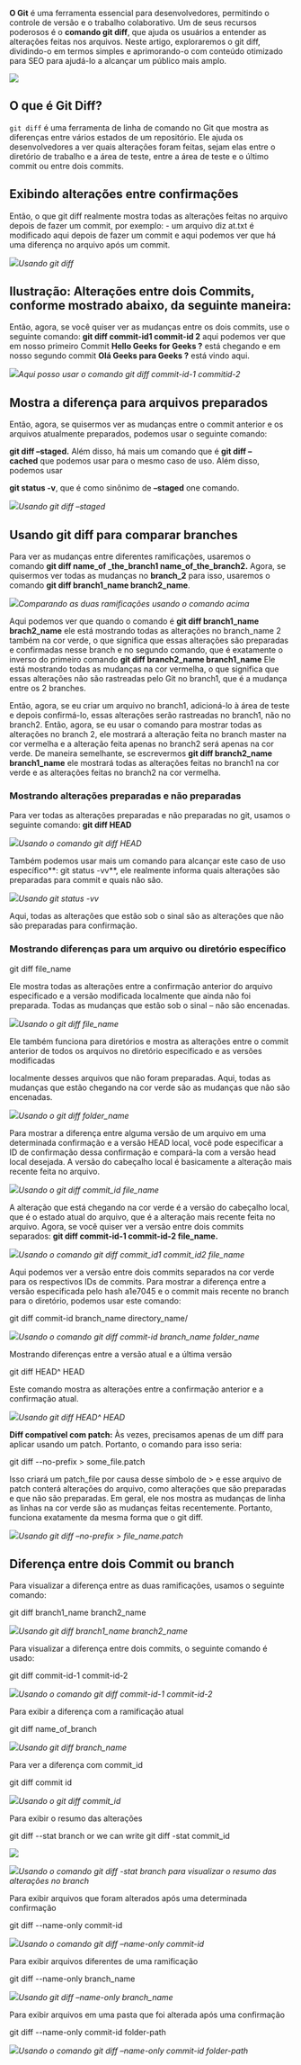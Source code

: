 **O Git** é uma ferramenta essencial para desenvolvedores, permitindo o controle de versão e o trabalho colaborativo. Um de seus recursos poderosos é o **comando git diff**, que ajuda os usuários a entender as alterações feitas nos arquivos. Neste artigo, exploraremos o git diff, dividindo-o em termos simples e aprimorando-o com conteúdo otimizado para SEO para ajudá-lo a alcançar um público mais amplo.

![](https://media.geeksforgeeks.org/wp-content/uploads/20220228082639/gitdiff.jpg)

## O que é Git Diff?

`git diff` é uma ferramenta de linha de comando no Git que mostra as diferenças entre vários estados de um repositório. Ele ajuda os desenvolvedores a ver quais alterações foram feitas, sejam elas entre o diretório de trabalho e a área de teste, entre a área de teste e o último commit ou entre dois commits.

## Exibindo alterações entre confirmações

Então, o que git diff realmente mostra todas as alterações feitas no arquivo depois de fazer um commit, por exemplo: - um arquivo diz at.txt é modificado aqui depois de fazer um commit e aqui podemos ver que há uma diferença no arquivo após um commit.

![](https://media.geeksforgeeks.org/wp-content/uploads/20220214133714/Screenshot933.png)_Usando git diff_

## **Ilustração:** Alterações entre dois Commits, conforme mostrado abaixo, da seguinte maneira:

Então, agora, se você quiser ver as mudanças entre os dois commits, use o seguinte comando: **git diff commit-id1 commit-id 2** aqui podemos ver que em nosso primeiro Commit **Hello Geeks for Geeks ?** está chegando e em nosso segundo commit **Olá Geeks para Geeks ?** está vindo aqui.

![](https://media.geeksforgeeks.org/wp-content/uploads/20220214142426/Screenshot934.png)_Aqui posso usar o comando git diff commit-id-1 commitid-2_

## Mostra a diferença para arquivos preparados

Então, agora, se quisermos ver as mudanças entre o commit anterior e os arquivos atualmente preparados, podemos usar o seguinte comando:

**git diff –staged.** Além disso, há mais um comando que é **git diff –cached** que podemos usar para o mesmo caso de uso. Além disso, podemos usar

**git status -v**, que é como sinônimo de **–staged** one comando.

![](https://media.geeksforgeeks.org/wp-content/uploads/20220214181527/Screenshot936.png)_Usando git diff –staged_

## Usando git diff para comparar branches

Para ver as mudanças entre diferentes ramificações, usaremos o comando **git diff name_of _the_branch1 name_of_the_branch2.** Agora, se quisermos ver todas as mudanças no **branch_2** para isso, usaremos o comando **git diff branch1_name branch2_name**.

![](https://media.geeksforgeeks.org/wp-content/uploads/20220216131517/Screenshot939.png)_Comparando as duas ramificações usando o comando acima_

Aqui podemos ver que quando o comando é **git diff branch1_name brach2_name** ele está mostrando todas as alterações no branch_name 2 também na cor verde, o que significa que essas alterações são preparadas e confirmadas nesse branch e no segundo comando, que é exatamente o inverso do primeiro comando **git diff branch2_name branch1_name** Ele está mostrando todas as mudanças na cor vermelha, o que significa que essas alterações não são rastreadas pelo Git no branch1, que é a mudança entre os 2 branches.

Então, agora, se eu criar um arquivo no branch1, adicioná-lo à área de teste e depois confirmá-lo, essas alterações serão rastreadas no branch1, não no branch2. Então, agora, se eu usar o comando para mostrar todas as alterações no branch 2, ele mostrará a alteração feita no branch master na cor vermelha e a alteração feita apenas no branch2 será apenas na cor verde. De maneira semelhante, se escrevermos **git diff branch2_name branch1_name** ele mostrará todas as alterações feitas no branch1 na cor verde e as alterações feitas no branch2 na cor vermelha.

### Mostrando alterações preparadas e não preparadas

Para ver todas as alterações preparadas e não preparadas no git, usamos o seguinte comando: **git diff HEAD**

![](https://media.geeksforgeeks.org/wp-content/uploads/20220216141007/Screenshot940.png)_Usando o comando git diff HEAD_

Também podemos usar mais um comando para alcançar este caso de uso específico**: git status -vv**, ele realmente informa quais alterações são preparadas para commit e quais não são.

![](https://media.geeksforgeeks.org/wp-content/uploads/20220216143754/Screenshot941.png)_Usando git status -vv_

Aqui, todas as alterações que estão sob o sinal são as alterações que não são preparadas para confirmação.

### **Mostrando diferenças para um arquivo ou diretório específico**

git diff file_name

Ele mostra todas as alterações entre a confirmação anterior do arquivo especificado e a versão modificada localmente que ainda não foi preparada. Todas as mudanças que estão sob o sinal – não são encenadas.

![](https://media.geeksforgeeks.org/wp-content/uploads/20220217155017/Screenshot943.png)_Usando o git diff file_name_

Ele também funciona para diretórios e mostra as alterações entre o commit anterior de todos os arquivos no diretório especificado e as versões modificadas

localmente desses arquivos que não foram preparadas. Aqui, todas as mudanças que estão chegando na cor verde são as mudanças que não são encenadas.

![](https://media.geeksforgeeks.org/wp-content/uploads/20220217161447/Screenshot942.png)_Usando o git diff folder_name_

Para mostrar a diferença entre alguma versão de um arquivo em uma determinada confirmação e a versão HEAD local, você pode especificar a ID de confirmação dessa confirmação e compará-la com a versão head local desejada. A versão do cabeçalho local é basicamente a alteração mais recente feita no arquivo.

![](https://media.geeksforgeeks.org/wp-content/uploads/20220217163206/Screenshot944.png)_Usando o git diff commit_id file_name_

A alteração que está chegando na cor verde é a versão do cabeçalho local, que é o estado atual do arquivo, que é a alteração mais recente feita no arquivo. Agora, se você quiser ver a versão entre dois commits separados: **git diff commit-id-1 commit-id-2 file_name.**

![](https://media.geeksforgeeks.org/wp-content/uploads/20220217165701/Screenshot945.png)_Usando o comando git diff commit_id1 commit_id2 file_name_

Aqui podemos ver a versão entre dois commits separados na cor verde para os respectivos IDs de commits. Para mostrar a diferença entre a versão especificada pelo hash a1e7045 e o commit mais recente no branch para o diretório, podemos usar este comando:

git diff commit-id branch_name directory_name/

![](https://media.geeksforgeeks.org/wp-content/uploads/20220217173410/Screenshot946.png)_Usando o comando git diff commit-id branch_name folder_name_

Mostrando diferenças entre a versão atual e a última versão

git diff HEAD^ HEAD

Este comando mostra as alterações entre a confirmação anterior e a confirmação atual.

![](https://media.geeksforgeeks.org/wp-content/uploads/20220218110855/Screenshot947.png)_Usando git diff HEAD^ HEAD_

**Diff compatível com patch:** Às vezes, precisamos apenas de um diff para aplicar usando um patch. Portanto, o comando para isso seria:

git diff --no-prefix > some_file.patch

Isso criará um patch_file por causa desse símbolo de > e esse arquivo de patch conterá alterações do arquivo, como alterações que são preparadas e que não são preparadas. Em geral, ele nos mostra as mudanças de linha as linhas na cor verde são as mudanças feitas recentemente. Portanto, funciona exatamente da mesma forma que o git diff.

![](https://media.geeksforgeeks.org/wp-content/uploads/20220218121037/Screenshot949.png)_Usando git diff –no-prefix > file_name.patch_

## Diferença entre dois Commit ou branch

Para visualizar a diferença entre as duas ramificações, usamos o seguinte comando:

git diff branch1_name branch2_name

![](https://media.geeksforgeeks.org/wp-content/uploads/20220218122958/Screenshot950.png)_Usando git diff branch1_name branch2_name_

Para visualizar a diferença entre dois commits, o seguinte comando é usado:

git diff commit-id-1 commit-id-2 

![](https://media.geeksforgeeks.org/wp-content/uploads/20220218122958/Screenshot950.png)_Usando o comando git diff commit-id-1 commit-id-2_

Para exibir a diferença com a ramificação atual

git diff name_of_branch

![](https://media.geeksforgeeks.org/wp-content/uploads/20220218125344/Screenshot952.png)_Usando git diff branch_name_

Para ver a diferença com commit_id

git diff commit id

![](https://media.geeksforgeeks.org/wp-content/uploads/20220218130030/Screenshot953.png)_Usando o git diff commit_id_

Para exibir o resumo das alterações

git diff --stat branch or we can write git diff -stat commit_id

![](https://media.geeksforgeeks.org/wp-content/uploads/20220219194827/Screenshot957.png)

![](https://media.geeksforgeeks.org/wp-content/uploads/20220218131133/Screenshot954.png)_Usando o comando git diff -stat branch para visualizar o resumo das alterações no branch_

Para exibir arquivos que foram alterados após uma determinada confirmação

git diff --name-only commit-id

![](https://media.geeksforgeeks.org/wp-content/uploads/20220219185658/Screenshot955.png)_Usando o comando git diff –name-only commit-id_

Para exibir arquivos diferentes de uma ramificação

git diff --name-only branch_name

![](https://media.geeksforgeeks.org/wp-content/uploads/20220219192414/Screenshot956.png)_Usando git diff –name-only branch_name_

Para exibir arquivos em uma pasta que foi alterada após uma confirmação

git diff --name-only commit-id folder-path

![](https://media.geeksforgeeks.org/wp-content/uploads/20220219194827/Screenshot957.png)_Usando o comando git diff –name-only commit-id folder-path_


